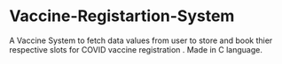 # Vaccine-Registartion-System
A Vaccine System to fetch data values from user to store and book thier respective slots for COVID vaccine registration . Made in C language.
